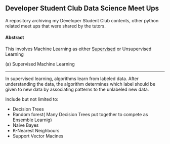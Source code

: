 ## Developer Student Club Data Science Meet Ups
A repository archiving my Developer Student Club contents, other python related meet ups that were shared by the tutors.

#### Abstract
This involves Machine Learning as either [Supervised](https://builtin.com/data-science/supervised-machine-learning-classification) or Unsupervised Learning 

(a) Supervised Machine Learning
<hr>

In supervised learning, algorithms learn from labeled data. After understanding the data, the algorithm determines which label should be given to new data by associating patterns to the unlabeled new data.

Include but not limited to:
* Decision Trees
* Random forest( Many Decision Trees put together to compete as Ensemble Learnig)
* Naive Bayes
* K-Nearest Neighbours
* Support Vector Macines
  
